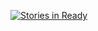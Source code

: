 [![Stories in Ready](https://badge.waffle.io/makerspaze/go.png?label=ready&title=Ready)](http://waffle.io/makerspaze/go)
